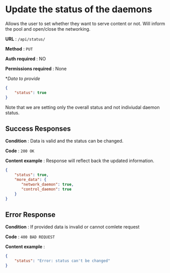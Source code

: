 # Update the status of the daemons

Allows the user to set whether they want to serve content or not. Will inform the pool and open/close the networking.

**URL** : `/api/status/`

**Method** : `PUT`

**Auth required** : NO

**Permissions required** : None

**Data to provide*

```json
{
    "status": true
}
```

Note that we are setting only the overall status and not indiviudal daemon status.


## Success Responses

**Condition** : Data is valid and the status can be changed.

**Code** : `200 OK`

**Content example** : Response will reflect back the updated information. 

```json
{
    "status": true,
    "more_data": {
       "network_daemon": true,
       "control_daemon": true
    }
}
```

## Error Response

**Condition** : If provided data is invalid or cannot comlete request

**Code** : `400 BAD REQUEST`

**Content example** :

```json
{
    "status": "Error: status can't be changed"
}
```
